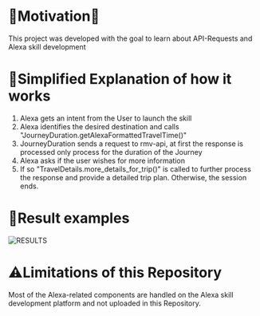 # 🚀Motivation🚀
This project was developed with the goal to learn about API-Requests and Alexa skill development

# 🤖Simplified Explanation of how it works
1. Alexa gets an intent from the User to launch the skill
2. Alexa identifies the desired destination and calls "JourneyDuration.getAlexaFormattedTravelTime()"
3. JourneyDuration sends a request to rmv-api, at first the response is processed only process for the duration of the Journey
4. Alexa asks if the user wishes for more information
5. If so "TravelDetails.more_details_for_trip()" is called to further process the response and provide a detailed trip plan. Otherwise, the session ends.

# 📝Result examples
![RESULTS](https://cdn.discordapp.com/attachments/587739697216749589/1262103722658365480/Unbenannt.png?ex=66956130&is=66940fb0&hm=e0c6171760496a2bf63bf380427207e57540026641c367628960a96d1aa42168&)

# ⚠️Limitations of this Repository
Most of the Alexa-related components are handled on the Alexa skill development platform and not uploaded in this Repository.
